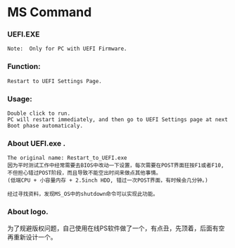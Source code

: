 # MS Command

### UEFI.EXE 
	Note:  Only for PC with UEFI Firmware.

### Function: 
	Restart to UEFI Settings Page.

### Usage:
	Double click to run. 
 	PC will restart immediately, and then go to UEFI Settings page at next Boot phase automaticaly.

### About UEFI.exe . 
	The original name: Restart_to_UEFI.exe
	因为平时测试工作中经常需要去BIOS中改动一下设置，每次需要在POST界面狂按F1或者F10, 不但担心错过POST阶段，而且导致不能空出时间来做点其他事情。
	(低端CPU + 小容量内存 + 2.5inch HDD, 错过一次POST界面，有时候会几分钟。)
	
	经过寻找资料，发现MS_OS中的shutdown命令可以实现此功能。

### About logo. 
  为了规避版权问题，自己使用在线PS软件做了一个，有点丑，先顶着，后面有空再重新设计一个。
  
